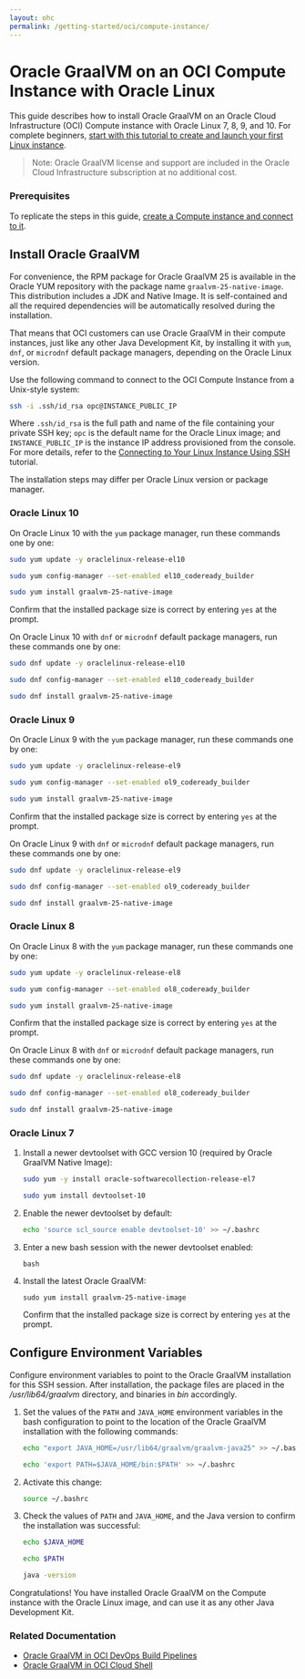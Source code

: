 ```yaml
---
layout: ohc
permalink: /getting-started/oci/compute-instance/
---
```


# Oracle GraalVM on an OCI Compute Instance with Oracle Linux

This guide describes how to install Oracle GraalVM on an Oracle Cloud Infrastructure (OCI) Compute instance with Oracle Linux 7, 8, 9, and 10.
For complete beginners, [start with this tutorial to create and launch your first Linux instance](https://docs.oracle.com/iaas/Content/GSG/Reference/overviewworkflow.htm).

> Note: Oracle GraalVM license and support are included in the Oracle Cloud Infrastructure subscription at no additional cost.

### Prerequisites

To replicate the steps in this guide, [create a Compute instance and connect to it](https://docs.oracle.com/iaas/Content/GSG/Reference/overviewworkflow.htm).

## Install Oracle GraalVM

For convenience, the RPM package for Oracle GraalVM 25 is available in the Oracle YUM repository with the package name `graalvm-25-native-image`.
This distribution includes a JDK and Native Image.
It is self-contained and all the required dependencies will be automatically resolved during the installation.

That means that OCI customers can use Oracle GraalVM in their compute instances, just like any other Java Development Kit, by installing it with `yum`, `dnf`, or `microdnf` default package managers, depending on the Oracle Linux version.

Use the following command to connect to the OCI Compute Instance from a Unix-style system:
```bash
ssh -i .ssh/id_rsa opc@INSTANCE_PUBLIC_IP
```

Where `.ssh/id_rsa` is the full path and name of the file containing your private SSH key; `opc` is the default name for the Oracle Linux image; and `INSTANCE_PUBLIC_IP` is the instance IP address provisioned from the console.
For more details, refer to the [Connecting to Your Linux Instance Using SSH](https://docs.cloud.oracle.com/iaas/Content/GSG/Tasks/testingconnection.htm) tutorial.

The installation steps may differ per Oracle Linux version or package manager.

### Oracle Linux 10

On Oracle Linux 10 with the `yum` package manager, run these commands one by one:
```bash
sudo yum update -y oraclelinux-release-el10
```
```bash
sudo yum config-manager --set-enabled el10_codeready_builder
```
```bash
sudo yum install graalvm-25-native-image
```
Confirm that the installed package size is correct by entering `yes` at the prompt.

On Oracle Linux 10 with `dnf` or `microdnf` default package managers, run these commands one by one:
```bash
sudo dnf update -y oraclelinux-release-el10
```
```bash
sudo dnf config-manager --set-enabled el10_codeready_builder
```
```bash
sudo dnf install graalvm-25-native-image
```

### Oracle Linux 9

On Oracle Linux 9 with the `yum` package manager, run these commands one by one:
```bash
sudo yum update -y oraclelinux-release-el9
```
```bash
sudo yum config-manager --set-enabled ol9_codeready_builder
```
```bash
sudo yum install graalvm-25-native-image
```
Confirm that the installed package size is correct by entering `yes` at the prompt.

On Oracle Linux 9 with `dnf` or `microdnf` default package managers, run these commands one by one:
```bash
sudo dnf update -y oraclelinux-release-el9
```
```bash
sudo dnf config-manager --set-enabled ol9_codeready_builder
```
```bash
sudo dnf install graalvm-25-native-image
```

### Oracle Linux 8

On Oracle Linux 8 with the `yum` package manager, run these commands one by one:
```bash
sudo yum update -y oraclelinux-release-el8
```
```bash
sudo yum config-manager --set-enabled ol8_codeready_builder
```
```bash
sudo yum install graalvm-25-native-image
```
Confirm that the installed package size is correct by entering `yes` at the prompt.

On Oracle Linux 8 with `dnf` or `microdnf` default package managers, run these commands one by one:
```bash
sudo dnf update -y oraclelinux-release-el8
```
```bash
sudo dnf config-manager --set-enabled ol8_codeready_builder
```
```bash
sudo dnf install graalvm-25-native-image
```

### Oracle Linux 7

1. Install a newer devtoolset with GCC version 10 (required by Oracle GraalVM Native Image):
   ```bash
   sudo yum -y install oracle-softwarecollection-release-el7
   ```
   ```bash
   sudo yum install devtoolset-10
   ```
2. Enable the newer devtoolset by default:
   ```bash
   echo 'source scl_source enable devtoolset-10' >> ~/.bashrc
   ```
3. Enter a new bash session with the newer devtoolset enabled:
   ```
   bash
   ```
4. Install the latest Oracle GraalVM:
   ```
   sudo yum install graalvm-25-native-image
   ```
   Confirm that the installed package size is correct by entering `yes` at the prompt.


## Configure Environment Variables

Configure environment variables to point to the Oracle GraalVM installation for this SSH session.
After installation, the package files are placed in the _/usr/lib64/graalvm_ directory, and binaries in _bin_ accordingly.

1. Set the values of the `PATH` and `JAVA_HOME` environment variables in the bash configuration to point to the location of the Oracle GraalVM installation with the following commands:
   ```bash
   echo "export JAVA_HOME=/usr/lib64/graalvm/graalvm-java25" >> ~/.bashrc
   ```
   ```bash
   echo 'export PATH=$JAVA_HOME/bin:$PATH' >> ~/.bashrc
   ```
2. Activate this change:
   ```bash
   source ~/.bashrc
   ```
3. Check the values of `PATH` and `JAVA_HOME`, and the Java version to confirm the installation was successful:
   ```bash
   echo $JAVA_HOME
   ```
   ```bash
   echo $PATH
   ```
   ```bash
   java -version
   ```

Congratulations! You have installed Oracle GraalVM on the Compute instance with the Oracle Linux image, and can use it as any other Java Development Kit.

### Related Documentation

- [Oracle GraalVM in OCI DevOps Build Pipelines](installation-devops-build-pipeline.md)
- [Oracle GraalVM in OCI Cloud Shell](cloud-shell.md)